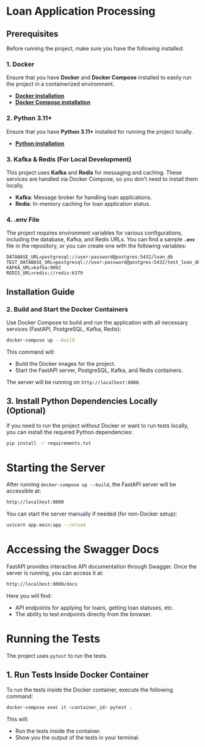 # Loan Application Processing

## Prerequisites

Before running the project, make sure you have the following installed:

### 1. **Docker**
Ensure that you have **Docker** and **Docker Compose** installed to easily run the project in a containerized environment.

- **[Docker installation](https://docs.docker.com/get-docker/)**
- **[Docker Compose installation](https://docs.docker.com/compose/install/)**

### 2. **Python 3.11+**
Ensure that you have **Python 3.11+** installed for running the project locally.

- **[Python installation](https://www.python.org/downloads/)**

### 3. **Kafka & Redis (For Local Development)**
This project uses **Kafka** and **Redis** for messaging and caching. These services are handled via Docker Compose, so you don’t need to install them locally.

- **Kafka**: Message broker for handling loan applications.
- **Redis**: In-memory caching for loan application status.

### 4. **.env File**
The project requires environment variables for various configurations, including the database, Kafka, and Redis URLs. You can find a sample **`.env`** file in the repository, or you can create one with the following variables:

```env
DATABASE_URL=postgresql://user:password@postgres:5432/loan_db
TEST_DATABASE_URL=postgresql://user:password@postgres:5432/test_loan_db
KAFKA_URL=kafka:9092
REDIS_URL=redis://redis:6379
```

## Installation Guide

### 2. Build and Start the Docker Containers
Use Docker Compose to build and run the application with all necessary services (FastAPI, PostgreSQL, Kafka, Redis):

```bash
docker-compose up --build
```

This command will:

- Build the Docker images for the project.
- Start the FastAPI server, PostgreSQL, Kafka, and Redis containers.

The server will be running on `http://localhost:8000`.

## 3. Install Python Dependencies Locally (Optional)
If you need to run the project without Docker or want to run tests locally, you can install the required Python dependencies:

```bash
pip install -r requirements.txt
```

# Starting the Server

After running `docker-compose up --build`, the FastAPI server will be accessible at:

```bash
http://localhost:8000
```

You can start the server manually if needed (for non-Docker setup):

```bash
uvicorn app.main:app --reload
```

# Accessing the Swagger Docs

FastAPI provides interactive API documentation through Swagger. Once the server is running, you can access it at:

```bash
http://localhost:8000/docs
```

Here you will find:

- API endpoints for applying for loans, getting loan statuses, etc.
- The ability to test endpoints directly from the browser.

# Running the Tests

The project uses `pytest` to run the tests.

## 1. Run Tests Inside Docker Container

To run the tests inside the Docker container, execute the following command:

```bash
docker-compose exec it <container_id> pytest . 
```

This will:

- Run the tests inside the container.
- Show you the output of the tests in your terminal.
